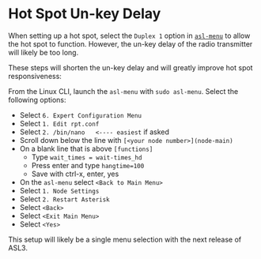 # Hot Spot Un-key Delay
When setting up a hot spot, select the `Duplex 1` option in [`asl-menu`](../user-guide/menu.md) to allow the hot spot to function. However, the un-key delay of the radio transmitter will likely be too long.

These steps will shorten the un-key delay and will greatly improve hot spot responsiveness:

From the Linux CLI, launch the `asl-menu` with `sudo asl-menu`. Select the following options:

* Select `6. Expert Configuration Menu`
* Select `1. Edit rpt.conf`
* Select `2. /bin/nano   <---- easiest` if asked
* Scroll down below the line with `[<your node number>](node-main)`
* On a blank line that is above `[functions]`
    * Type `wait_times = wait-times_hd`
    * Press enter and type `hangtime=100`
    * Save with ctrl-x, enter, yes
* On the `asl-menu` select `<Back to Main Menu>`
* Select `1. Node Settings`
* Select `2. Restart Asterisk`
* Select `<Back>`
* Select `<Exit Main Menu>`
* Select `<Yes>`

This setup will likely be a single menu selection with the next release of ASL3.